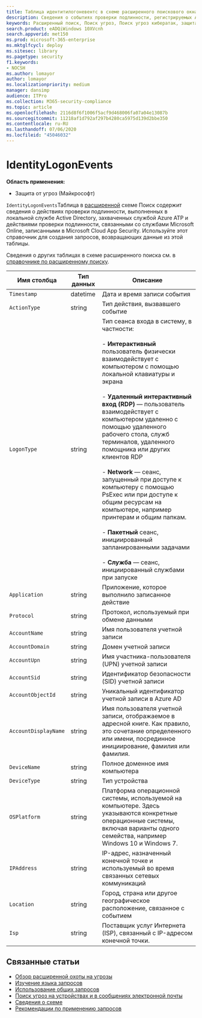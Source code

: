 ```yaml
---
title: Таблица идентитилогоневентс в схеме расширенного поискового окна
description: Сведения о событиях проверки подлинности, регистрируемых Active Directory в таблице Идентитилогоневентс расширенной схемы подсчета
keywords: Расширенный поиск, Поиск угроз, Поиск угроз кибератак, защита от угроз Майкрософт, Microsoft 365, MTP, m365, поиск, запрос, телеметрии, Справка по схеме, Кусто, таблица, столбец, тип данных, описание, Идентитилогоневентс, Azure AD, Active Directory, Azure ATP, удостоверения
search.product: eADQiWindows 10XVcnh
search.appverid: met150
ms.prod: microsoft-365-enterprise
ms.mktglfcycl: deploy
ms.sitesec: library
ms.pagetype: security
f1.keywords:
- NOCSH
ms.author: lomayor
author: lomayor
ms.localizationpriority: medium
manager: dansimp
audience: ITPro
ms.collection: M365-security-compliance
ms.topic: article
ms.openlocfilehash: 2116d8f6f1006f5acf9d468006fa07a04e13087b
ms.sourcegitcommit: 11218af1d792af297b4280ca5975d139d2bbe350
ms.contentlocale: ru-RU
ms.lasthandoff: 07/06/2020
ms.locfileid: "45046032"
---
```

# <a name="identitylogonevents"></a>IdentityLogonEvents

**Область применения:**
- Защита от угроз (Майкрософт)

`IdentityLogonEvents`Таблица в [расширенной](advanced-hunting-overview.md) схеме Поиск содержит сведения о действиях проверки подлинности, выполненных в локальной службе Active Directory, захваченных службой Azure ATP и действиями проверки подлинности, связанными со службами Microsoft Online, записанными в Microsoft Cloud App Security. Используйте этот справочник для создания запросов, возвращающих данные из этой таблицы.

Сведения о других таблицах в схеме расширенного поиска см. в [справочнике по расширенному поиску](advanced-hunting-schema-tables.md).

| Имя столбца | Тип данных | Описание |
|-------------|-----------|-------------|
| `Timestamp` | datetime | Дата и время записи события |
| `ActionType` | string | Тип действия, вызвавшего событие |
| `LogonType` | string | Тип сеанса входа в систему, в частности:<br><br> - **Интерактивный** пользователь физически взаимодействует с компьютером с помощью локальной клавиатуры и экрана<br><br> - **Удаленный интерактивный вход (RDP)** — пользователь взаимодействует с компьютером удаленно с помощью удаленного рабочего стола, служб терминалов, удаленного помощника или других клиентов RDP<br><br> - **Network** — сеанс, запущенный при доступе к компьютеру с помощью PsExec или при доступе к общим ресурсам на компьютере, например принтерам и общим папкам.<br><br> - **Пакетный** сеанс, инициированный запланированными задачами<br><br> - **Служба** — сеанс, инициированный службами при запуске |
| `Application` | string | Приложение, которое выполнило записанное действие |
| `Protocol` | string | Протокол, используемый при обмене данными |
| `AccountName` | string | Имя пользователя учетной записи |
| `AccountDomain` | string | Домен учетной записи |
| `AccountUpn` | string | Имя участника-пользователя (UPN) учетной записи |
| `AccountSid` | string | Идентификатор безопасности (SID) учетной записи |
| `AccountObjectId` | string | Уникальный идентификатор учетной записи в Azure AD |
| `AccountDisplayName` | string | Имя пользователя учетной записи, отображаемое в адресной книге. Как правило, это сочетание определенного или имени, посрединное инициирование, фамилия или фамилия. |
| `DeviceName` | string | Полное доменное имя компьютера |
| `DeviceType` | string | Тип устройства |
| `OSPlatform` | string | Платформа операционной системы, используемой на компьютере. Здесь указываются конкретные операционные системы, включая варианты одного семейства, например Windows 10 и Windows 7. |
| `IPAddress` | string | IP-адрес, назначенный конечной точке и используемый во время связанных сетевых коммуникаций |
| `Location` | string | Город, страна или другое географическое расположение, связанное с событием |
| `Isp` | string | Поставщик услуг Интернета (ISP), связанный с IP-адресом конечной точки. |

## <a name="related-topics"></a>Связанные статьи
- [Обзор расширенной охоты на угрозы](advanced-hunting-overview.md)
- [Изучение языка запросов](advanced-hunting-query-language.md)
- [Использование общих запросов](advanced-hunting-shared-queries.md)
- [Поиск угроз на устройствах и в сообщениях электронной почты](advanced-hunting-query-emails-devices.md)
- [Сведения о схеме](advanced-hunting-schema-tables.md)
- [Рекомендации по применению запросов](advanced-hunting-best-practices.md)
